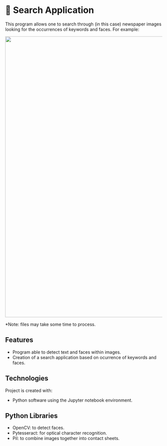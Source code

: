 # :mag_right: Search Application

This program allows one to search through (in this case) newspaper images looking for the occurrences of keywords and faces. For example:

<p align="center">
  <img width="900" src="https://github.com/JonP-HN/Python-3-projects/blob/master/Search%20Application/Search%20application%20example.png">
</p>

*Note: files may take some time to process.
## Features
* Program able to detect text and faces within images.
* Creation of a search application based on ocurrence of keywords and faces.

## Technologies
Project is created with:
* Python software using the Jupyter notebook environment.

## Python Libraries
* OpenCV: to detect faces.
* Pytesseract: for optical character recognition.
* Pil: to combine images together into contact sheets.
